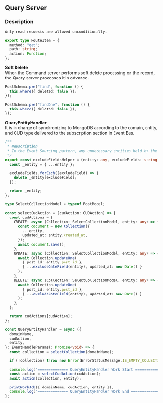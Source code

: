 ## Query Server

### Description

`Only read requests are allowed unconditionally.`

```typescript
export type RouteItem = {
  method: "get";
  path: string;
  action: Function;
};
```

**Soft Delete**\
When the Command server performs soft delete processing on the record, the Query server processes it in advance.

```typescript
PostSchema.pre("find", function () {
  this.where({ deleted: false });
});

PostSchema.pre("findOne", function () {
  this.where({ deleted: false });
});
```

**QueryEntityHandler**\
It is in charge of synchronizing to MongoDB according to the domain, entity, and CUD type delivered to the subscription section in Event Bus.

```typescript
/**
 * @description
 * In the Event Sourcing pattern, any unnecessary entities held by the Command Server are excluded.
 */
export const excludeFieldsHelper = (entity: any, excludeFields: string[]) => {
  const _entity = { ...entity };

  excludeFields.forEach((excludeField) => {
    delete _entity[excludeField];
  });

  return _entity;
};

type SelectCollectionModel = typeof PostModel;

const selectCudAction = (cudAction: CUDAction) => {
  const cudActions = {
    CREATE: async (Collection: SelectCollectionModel, entity: any) => {
      const document = new Collection({
        ...entity,
        updated_at: entity.created_at,
      });
      await document.save();
    },
    UPDATE: async (Collection: SelectCollectionModel, entity: any) => {
      await Collection.updateOne(
        { post_id: entity.post_id },
        { ...excludeDateField(entity), updated_at: new Date() }
      );
    },
    DELETE: async (Collection: SelectCollectionModel, entity: any) => {
      await Collection.updateOne(
        { post_id: entity.post_id },
        { ...excludeDateField(entity), updated_at: new Date() }
      );
    },
  };

  return cudActions[cudAction];
};

const QueryEntityHandler = async ({
  domainName,
  cudAction,
  entity,
}: EventHandleParams): Promise<void> => {
  const collection = selectCollection(domainName);

  if (!collection) throw new Error(ErrorStatusMessage.IS_EMPTY_COLLECTION);

  console.log("============== QueryEntityHandler Work Start ==============");
  const action = selectCudAction(cudAction);
  await action(collection, entity);

  printWorkJob({ domainName, cudAction, entity });
  console.log("============== QueryEntityHandler Work End ==============");
};
```
